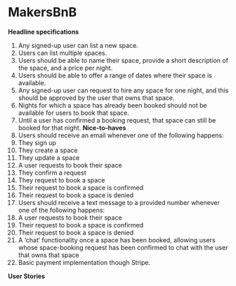 # MakersBnB

**Headline specifications**
1. Any signed-up user can list a new space.
2. Users can list multiple spaces.
3. Users should be able to name their space, provide a short description of the space, and a price per night.
4. Users should be able to offer a range of dates where their space is available.
5. Any signed-up user can request to hire any space for one night, and this should be approved by the user that owns that space.
6. Nights for which a space has already been booked should not be available for users to book that space.
7. Until a user has confirmed a booking request, that space can still be booked for that night.
**Nice-to-haves**
8. Users should receive an email whenever one of the following happens:
9. They sign up
10. They create a space
11. They update a space
12. A user requests to book their space
13. They confirm a request
14. They request to book a space
15. Their request to book a space is confirmed
16. Their request to book a space is denied
17. Users should receive a text message to a provided number whenever one of the following happens:
18. A user requests to book their space
19. Their request to book a space is confirmed
20. Their request to book a space is denied
21. A ‘chat’ functionality once a space has been booked, allowing users whose space-booking request has been confirmed to chat with the user that owns that space
22. Basic payment implementation though Stripe.

**User Stories**
